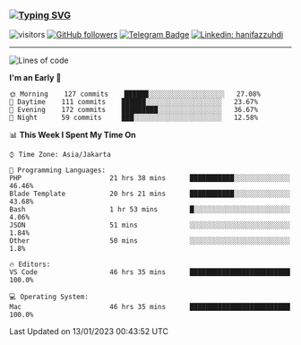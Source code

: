 ### [![Typing SVG](https://readme-typing-svg.herokuapp.com?font=lato&size=22&lines=Hi+There+👋)](https://git.io/typing-svg) 

![visitors](https://visitor-badge.glitch.me/badge?page_id=hanifazzuhdi.hanifazzuhdi)
[![GitHub followers](https://img.shields.io/github/followers/hanifazzuhdi?label=Follow&style=social)](https://github.com/hanifazzuhdi/?tab=follow) 
[![Telegram Badge](https://img.shields.io/badge/-hanif0198-blue?style=social&logo=telegram&link=https://www.t.me/hanif0198/)](https://www.t.me/hanif0198/) 
[![Linkedin: hanifazzuhdi](https://img.shields.io/badge/-hanifazzuhdi-blue?style=flat-square&logo=Linkedin&logoColor=white&link=https://www.linkedin.com/in/hanif-az-zuhdi-69688019b/)](https://www.linkedin.com/in/hanif-az-zuhdi-69688019b/) 

<hr/>

<!--START_SECTION:waka-->
![Lines of code](https://img.shields.io/badge/From%20Hello%20World%20I%27ve%20Written-6%20Million%20lines%20of%20code-blue)

**I'm an Early 🐤** 

```text
🌞 Morning    127 commits    ██████░░░░░░░░░░░░░░░░░░░   27.08% 
🌆 Daytime    111 commits    ██████░░░░░░░░░░░░░░░░░░░   23.67% 
🌃 Evening    172 commits    █████████░░░░░░░░░░░░░░░░   36.67% 
🌙 Night      59 commits     ███░░░░░░░░░░░░░░░░░░░░░░   12.58%

```


📊 **This Week I Spent My Time On** 

```text
⌚︎ Time Zone: Asia/Jakarta

💬 Programming Languages: 
PHP                      21 hrs 38 mins      ███████████░░░░░░░░░░░░░░   46.46% 
Blade Template           20 hrs 21 mins      ███████████░░░░░░░░░░░░░░   43.68% 
Bash                     1 hr 53 mins        █░░░░░░░░░░░░░░░░░░░░░░░░   4.06% 
JSON                     51 mins             ░░░░░░░░░░░░░░░░░░░░░░░░░   1.84% 
Other                    50 mins             ░░░░░░░░░░░░░░░░░░░░░░░░░   1.8%

🔥 Editors: 
VS Code                  46 hrs 35 mins      █████████████████████████   100.0%

💻 Operating System: 
Mac                      46 hrs 35 mins      █████████████████████████   100.0%

```


 Last Updated on 13/01/2023 00:43:52 UTC
<!--END_SECTION:waka-->
